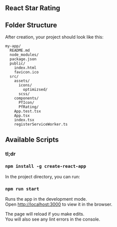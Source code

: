 ## React Star Rating

## Folder Structure

After creation, your project should look like this:

```
my-app/
  README.md
  node_modules/
  package.json
  public/
    index.html
    favicon.ico
  src/
    assets/
      icons/
        optimizsed/
      scss/
    components/
      PfIcon/
      PfRating/
    App.test.tsx
    App.tsx
    index.tsx
    registerServiceWorker.ts
```

## Available Scripts

### tl;dr

### `npm install -g create-react-app`

In the project directory, you can run:

### `npm run start`

Runs the app in the development mode.<br>
Open [http://localhost:3000](http://localhost:3000) to view it in the browser.

The page will reload if you make edits.<br>
You will also see any lint errors in the console.

